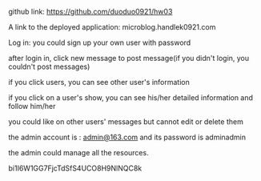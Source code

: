 github link:   https://github.com/duoduo0921/hw03

A link to the deployed application: microblog.handlek0921.com


Log in: you could sign up your own user with password

after login in, click new message to post message(if you didn't login, you couldn't post messages)

if you click users, you can see other user's information

if you click on a user's show, you can see his/her detailed information and follow him/her

you could like on other users' messages but cannot edit or delete them

the admin account is : admin@163.com and its password is adminadmin

the admin could manage all the resources. 


bi1I6W1GG7FjcTdSfS4UCO8H9NlNQC8k
